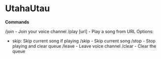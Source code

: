 # UtahaUtau

**Commands**

/join - Join your voice channel
/play [url] - Play a song from URL
  Options:
  <!-- - loop: Number of times to loop (use ! for infinite) -->
  - skip: Skip current song if playing
/skip - Skip current song
/stop - Stop playing and clear queue
/leave - Leave voice channel
/clear - Clear the queue

